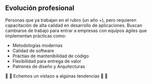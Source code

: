 ## Evolución profesional 

Personas que ya trabajan en el rubro (un año +), pero requieren capacitación de alta calidad en desarrollo de aplicaciones.
Buscan cambiarse de trabajo para entrar a empresas con equipos ágiles que implementan prácticas como:

  - Metodologías modernas
  - Calidad de software
  - Práctias de mantenibilidad de código
  - Flexibilidad para entrega de valor
  - Patrones de diseño y Arquitecturas

👀 👀  Echemos un vistazo a algúnas tendencias 👀 👀 
